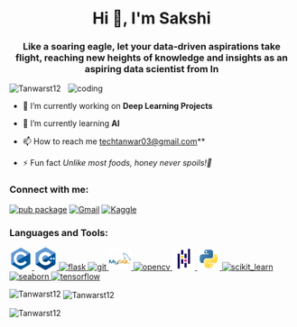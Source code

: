 
<h1 align="center">Hi 👋, I'm Sakshi </h1>
<h3 align="center">Like a soaring eagle, let your data-driven aspirations take flight, reaching new heights of knowledge and insights as an aspiring data scientist from In</h3>

<img align="right" alt="coding" width="400" src=".gif">

<p align="left"> <img src="https://komarev.com/ghpvc/?username=Tanwarst12&label=Profile%20views&color=0e75b6&style=flat" alt="Tanwarst12" /> </p>

- 🔭 I’m currently working on **Deep Learning Projects**

- 🌱 I’m currently learning **AI**



- 📫 How to reach me techtanwar03@gmail.com**

- ⚡ Fun fact *Unlike most foods, honey never spoils!:slightly_smiling_face:*

<h3 align="left">Connect with me:</h3>

[![pub package](https://img.shields.io/badge/LinkedIn-0077B5?style=for-the-badge&logo=linkedin&logoColor=white)](https://www.linkedin.com/in/s-t-69a241250)  [![Gmail](https://img.shields.io/badge/Gmail-DB7093?style=for-the-badge&logo=gmail&logoColor=white)](mailto:techtanwar03@gmail.com)  [![Kaggle](https://img.shields.io/badge/Kaggle-BC544B?style=for-the-badge&logo=kaggle&logoColor=white)](https://www.kaggle.com/)


<h3 align="left">Languages and Tools:</h3>
<p align="left"> <a href="https://www.cprogramming.com/" target="_blank" rel="noreferrer"> <img src="https://raw.githubusercontent.com/devicons/devicon/master/icons/c/c-original.svg" alt="c" width="40" height="40"/> </a> <a href="https://www.w3schools.com/cpp/" target="_blank" rel="noreferrer"> <img src="https://raw.githubusercontent.com/devicons/devicon/master/icons/cplusplus/cplusplus-original.svg" alt="cplusplus" width="40" height="40"/> </a> <a href="https://flask.palletsprojects.com/" target="_blank" rel="noreferrer"> <img src="https://www.vectorlogo.zone/logos/pocoo_flask/pocoo_flask-icon.svg" alt="flask" width="40" height="40"/> </a> <a href="https://git-scm.com/" target="_blank" rel="noreferrer"> <img src="https://www.vectorlogo.zone/logos/git-scm/git-scm-icon.svg" alt="git" width="40" height="40"/> </a> <a href="https://www.mysql.com/" target="_blank" rel="noreferrer"> <img src="https://raw.githubusercontent.com/devicons/devicon/master/icons/mysql/mysql-original-wordmark.svg" alt="mysql" width="40" height="40"/> </a> <a href="https://opencv.org/" target="_blank" rel="noreferrer"> <img src="https://www.vectorlogo.zone/logos/opencv/opencv-icon.svg" alt="opencv" width="40" height="40"/> </a> <a href="https://pandas.pydata.org/" target="_blank" rel="noreferrer"> <img src="https://raw.githubusercontent.com/devicons/devicon/2ae2a900d2f041da66e950e4d48052658d850630/icons/pandas/pandas-original.svg" alt="pandas" width="40" height="40"/> </a> <a href="https://www.python.org" target="_blank" rel="noreferrer"> <img src="https://raw.githubusercontent.com/devicons/devicon/master/icons/python/python-original.svg" alt="python" width="40" height="40"/> </a> <a href="https://scikit-learn.org/" target="_blank" rel="noreferrer"> <img src="https://upload.wikimedia.org/wikipedia/commons/0/05/Scikit_learn_logo_small.svg" alt="scikit_learn" width="40" height="40"/> </a> <a href="https://seaborn.pydata.org/" target="_blank" rel="noreferrer"> <img src="https://seaborn.pydata.org/_images/logo-mark-lightbg.svg" alt="seaborn" width="40" height="40"/> </a> <a href="https://www.tensorflow.org" target="_blank" rel="noreferrer"> <img src="https://www.vectorlogo.zone/logos/tensorflow/tensorflow-icon.svg" alt="tensorflow" width="40" height="40"/> </a> </p>

<p><img align="left" src="https://github-readme-stats.vercel.app/api/top-langs?username=Tanwarst12&show_icons=true&locale=en&layout=compact" alt="Tanwarst12" /></p>

<p>&nbsp;<img align="center" src="https://github-readme-stats.vercel.app/api?username=Tanwarst12&show_icons=true&locale=en" alt="Tanwarst12" /></p>

<p><img align="center" src="https://github-readme-streak-stats.herokuapp.com/?user=Tanwarst12&" alt="Tanwarst12" /></p>
